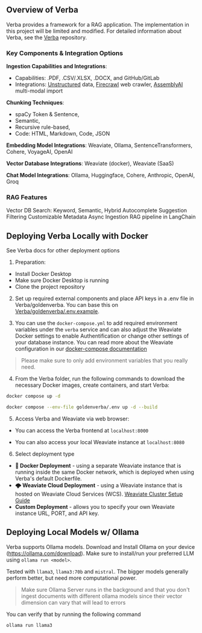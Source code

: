 ## Overview of Verba

Verba provides a framework for a RAG application.  The implementation in this project will be limited and modified.  For detailed information about Verba, see the [Verba](https://github.com/weaviate/Verba/blob/main/README.md) repository. 

### Key Components & Integration Options 

**Ingestion Capabilities and Integrations**: 
- Capabilities: .PDF, .CSV/.XLSX, .DOCX, and GitHub/GitLab  
- Integrations: [Unstructured](https://unstructured.io/) data, [Firecrawl](https://www.firecrawl.dev/) web crawler, [AssemblyAI](https://assemblyai.com/) multi-modal import

**Chunking Techniques**: 
- spaCy Token & Sentence, 
- Semantic, 
- Recursive rule-based, 
- Code: HTML, Markdown, Code, JSON

**Embedding Model Integrations**: Weaviate, Ollama, SentenceTransformers, Cohere, VoyageAI, OpenAI

**Vector Database Integrations**: Weaviate (docker), Weaviate (SaaS)

**Chat Model Integrations**: Ollama, Huggingface, Cohere, Anthropic, OpenAI, Groq

### RAG Features

Vector DB Search: Keyword, Semantic, Hybrid
Autocomplete Suggestion
Filtering
Customizable Metadata
Async Ingestion
RAG pipeline in LangChain

## Deploying Verba Locally with Docker
See Verba docs for other deployment options

1. Preparation:
- Install Docker Desktop
- Make sure Docker Desktop is running
- Clone the project repository

2. Set up required external components and place API keys in a .env file in Verba/goldenverba.  You can base this on [Verba/goldenverba/.env.example](/Verba/goldenverba/.env.example).  

3. You can use the `docker-compose.yml` to add required environment variables under the `verba` service and can also adjust the Weaviate Docker settings to enable Authentification or change other settings of your database instance. You can read more about the Weaviate configuration in our [docker-compose documentation](https://weaviate.io/developers/weaviate/installation/docker-compose)

> Please make sure to only add environment variables that you really need.

4. From the Verba folder, run the following commands to download the necessary Docker images, create containers, and start Verba:

```bash
docker compose up -d
```

```bash
docker compose --env-file goldenverba/.env up -d --build
```

5. Access Verba and Weaviate via web browser:

- You can access the Verba frontend at `localhost:8000`

- You can also access your local Weaviate instance at `localhost:8080`

6.  Select deployment type

- **🐳 Docker Deployment** - using a separate Weaviate instance that is running inside the same Docker network, which is deployed when using Verba's default Dockerfile.
- **🌩️ Weaviate Cloud Deployment** - using a Weaviate instance that is hosted on Weaviate Cloud Services (WCS).  [Weaviate Cluster Setup Guide](https://weaviate.io/developers/wcs/guides/create-instance)
- **Custom Deployment** - allows you to specify your own Weaviate instance URL, PORT, and API key.

## Deploying Local Models w/ Ollama

Verba supports Ollama models. Download and Install Ollama on your device (https://ollama.com/download). Make sure to install/run your preferred LLM using `ollama run <model>`.

Tested with `llama3`, `llama3:70b` and `mistral`. The bigger models generally perform better, but need more computational power.

> Make sure Ollama Server runs in the background and that you don't ingest documents with different ollama models since their vector dimension can vary that will lead to errors

You can verify that by running the following command

```
ollama run llama3
```
